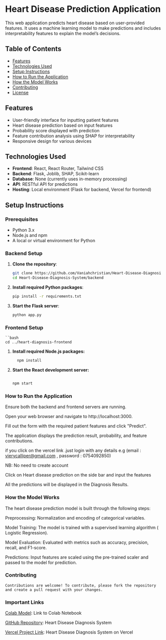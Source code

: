 # Heart Disease Prediction Application

This web application predicts heart disease based on user-provided features. It uses a machine learning model to make predictions and includes interpretability features to explain the model’s decisions.

## Table of Contents

- [Features](#features)
- [Technologies Used](#technologies-used)
- [Setup Instructions](#setup-instructions)
- [How to Run the Application](#how-to-run-the-application)
- [How the Model Works](#how-the-model-works)
- [Contributing](#contributing)
- [License](#license)

## Features

- User-friendly interface for inputting patient features
- Heart disease prediction based on input features
- Probability score displayed with prediction
- Feature contribution analysis using SHAP for interpretability
- Responsive design for various devices

## Technologies Used

- **Frontend**: React, React Router, Tailwind CSS
- **Backend**: Flask, Joblib, SHAP, Scikit-learn
- **Database**: None (currently uses in-memory processing)
- **API**: RESTful API for predictions
- **Hosting**: Local environment (Flask for backend, Vercel for frontend)

## Setup Instructions

### Prerequisites

- Python 3.x
- Node.js and npm
- A local or virtual environment for Python

### Backend Setup

1. **Clone the repository**:

   ```bash
   git clone https://github.com/Vaniahchristian/Heart-Disease-Diagnosis-System.git
   cd Heart-Disease-Diagnosis-System/backend

2. **Install required Python packages**:
    ```bash
    pip install -r requirements.txt

3. **Start the Flask server**:
   ```bash
   python app.py

### **Frontend Setup**

    ``bash
    cd ../heart-diagnosis-frontend


1. **Install required Node.js packages:**

   ```bash
     npm install
2. **Start the React development server:**
   ```bash

   npm start


### **How to Run the Application**

  Ensure both the backend and frontend servers are running.

  Open your web browser and navigate to http://localhost:3000.

  Fill out the form with the required patient features and click "Predict".

  The application displays the prediction result, probability, and feature contributions.

  if you click on the vercel link .just login with any details e.g (email : vierycalliper@gmail.com , password : 0754092850)

  NB: No need to create account

   Click on Heart disease prediction on the side bar and input the features
   
   All the predictions will be displayed in the Diagnosis Results.
   

 ### **How the Model Works**
   The heart disease prediction model is built through the following steps:

   Preprocessing: Normalization and encoding of categorical variables.

   Model Training: The model is trained with a supervised learning algorithm ( Logistic Regression).

   Model Evaluation: Evaluated with metrics such as accuracy, precision, recall, and F1-score.

   Predictions: Input features are scaled using the pre-trained scaler and passed to the model for prediction.


### **Contributing**
    Contributions are welcome! To contribute, please fork the repository and create a pull request with your changes.

### **Important Links**
   [Colab Model](https://colab.research.google.com/drive/19gvQ4v1JO2boiuvkoJG_A45YW1jU31dh?usp=sharing): Link to Colab Notebook

   [GitHub Repository](https://github.com/Vaniahchristian/Heart-Disease-Diagnosis-System): Heart Disease Diagnosis System

   [Vercel Project Link](https://heart-disease-diagnosis-system-1.vercel.app): Heart Disease Diagnosis System on Vercel
   